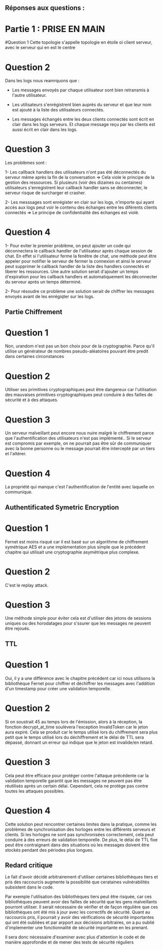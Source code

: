 ## Réponses aux questions :

# Partie 1 : PRISE EN MAIN 

#Question 1
Cette topologie s'appelle topologie en étoile oi client serveur, avec le serveur qui en est le centre



# Question 2 

Dans les logs nous reamrquons que :

- Les messages envoyés par chaque utilisateur sont bien retransmis à l'autre utilisateur.

- Les utilisateurs s'enrégistrent bien auprès du serveur et que leur nom est ajouté à la liste des utilisateurs connectés.

- Les messages échangés entre les deux clients connectés sont écrit en clair dans les logs serveurs. Et chaque message reçu par les clients est aussi écrit en clair dans les logs.



# Question 3

Les problèmes sont :

1- Les callback handlers des utilisateurs n'ont pas été déconnectés du serveur même après la fin de la conversation => Cela viole le principe de la gestion des ressources. Si plusieurs (voir des dizaines ou centaines) utilisateurs s'enregistrent leur callback handler sans se déconnecter, le serveur risque de surcharger et crasher.

2- Les messsages sont enrégister en clair sur les logs, n'importe qui ayant accès aux logs peut voir le contenu des échanges entre les diférents clients connectés => Le principe de confidentialité des échanges est violé.



# Question 4

1- Pour eviter le premier problème, on peut ajouter un code qui déconnectera le callback handler de l'utilisateur après chaque session de chat. En effet si l'utilisateur ferme la fenêtre de chat, une méthode peut être appeler pour notifier le serveur de fermer la connexion et ainsi le serveur peut supprimer le callback handler de la liste des handlers connectés et liberer les ressources. Une autre solution serait d'ajouter un temps d'expiration pour les callback handlers et automatiquement les déconnecter du serveur après un temps déterminé.

2- Pour résoudre ce problème une solution serait de chiffrer les messages envoyés avant de les enrégiqter sur les logs. 
 


## Partie Chiffrement 

# Question 1  

Non, urandom n'est pas un bon choix pour de la cryptographie. 
Parce qu'il utilise un générateur de nombres pseudo-aléatoires pouvant être predit dans certaines circonstances

# Question 2 

Utiliser ses primitives cryptographiques peut être dangereux car l'utilisation des mauvaises primitives cryptographiques peut conduire à des failles de sécurité et à des attaques.


# Question 3

Un serveur malveillant peut encore nous nuire malgrè le chiffrement parce que l'authentification des utilisateurs n'est pas implémenté.. Si le serveur est compromis par exemple, on ne pourrait pas être sûr de communiquer avec la bonne personne ou le message pourrait être intercepté par un tiers et l'altérer.

# Question 4

La propriété qui manque c'est l'authentification de l'entité avec laquelle on communique.


## Authentificated Symetric Encryption 

# Question 1


Fernet est moins risqué car il est basé sur un algorithme de chiffrement symétrique AES et a une implémentation plus simple que le précédent chapitre qui utilisait une cryptographie asymétrique plus complexe.

# Question 2

C'est le replay attack.

# Question 3

Une méthode simple pour éviter cela est d'utiliser des jetons de sessions uniques ou des horodatages pour s'ssurer que les messages ne peuvent être rejoués.




## TTL

# Question 1

Oui, il y a une différence avec le chapitre précédent car ici nous utilisons la bibliothèque Fernet pour chiffrer et déchiffrer les messages avec l'addition d'un timestamp pour créer une validation temporelle.

# Question 2

Si on soustrait 45 au temps lors de l'émission, alors à la réception, la fonction decrypt_at_time soulèvera l'exception InvalidToken car le jeton aura expiré. Cela se produit car le temps utilisé lors du chiffrement sera plus petit que le temps utilisé lors du déchiffrement et le délai de TTL sera dépassé, donnant un erreur qui indique que le jeton est invalide/en retard.

# Question 3 

Cela peut être efficace pour protéger contre l'attaque précédente car la validation temporelle garantit que les messages ne peuvent pas être réutilisés après un certain délai. Cependant, cela ne protège pas contre toutes les attaques possibles.

# Question 4 

Cette solution peut rencontrer certaines limites dans la pratique, comme les problèmes de synchronisation des horloges entre les différents serveurs et clients. Si les horloges ne sont pas synchronisées correctement, cela peut conduire à des erreurs de validation temporelle. De plus, le délai de TTL fixe peut être contraignant dans des situations où les messages doivent être stockés pendant des périodes plus longues.



## Redard critique 

Le fait d'avoir décidé arbitrairement d'utiliser certaines bibliothèques tiers et pris des raccourcis augmente la possibilité que cerataines vulnérabilités subsistent dans le code.

Par exemple l'utilisation des bibliothèques tiers peut être risquée, car ces bibliothèques peuvent avoir des failles de sécurité que les gens malveillants pourront utiliser. Il serait nécessaire de vérifier et de façon régulière que ces bibliothèques ont été mis à jour avec les correctifs de sécurité. Quant au raccourcis pris, il pourrait y avoir des vérifications de sécurité importantes qui ont été oubliées et par arpport aux décisions arbitraires, on a pu oublié d'implementer une fonctionnalité de sécurité importante en les prenant.

Il sera donc nécessaire d'examiner avec plus d'attention le code et de manière approfondie et de mener des tests de sécurité réguliers 